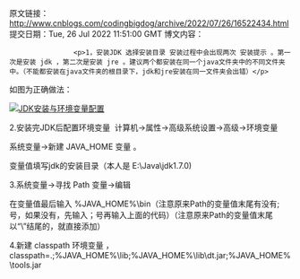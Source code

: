 原文链接：http://www.cnblogs.com/codingbigdog/archive/2022/07/26/16522434.html
提交日期：Tue, 26 Jul 2022 11:51:00 GMT
博文内容：

                    <p>1，安装JDK 选择安装目录 安装过程中会出现两次 安装提示 。第一次是安装 jdk ，第二次是安装 jre 。建议两个都安装在同一个java文件夹中的不同文件夹中。（不能都安装在java文件夹的根目录下，jdk和jre安装在同一文件夹会出错）</p> 
<p>如图为正确做法：</p> 
<p><a href="http://jingyan.baidu.com/album/6dad5075d1dc40a123e36ea3.html?picindex=1"><img alt="JDK安装与环境变量配置" class="has" src="https://imgsa.baidu.com/exp/w=500/sign=261eb1c31d950a7b75354ec43ad0625c/6a63f6246b600c33ed52343d1a4c510fd9f9a118.jpg"></a></p> 
<p>2.安装完JDK后配置环境变量 &nbsp;计算机→属性→高级系统设置→高级→环境变量</p> 
<p>系统变量→新建 JAVA_HOME 变量 。</p> 
<p>变量值填写jdk的安装目录（本人是 E:\Java\jdk1.7.0)</p> 
<p>3.系统变量→寻找 Path 变量→编辑</p> 
<p>在变量值最后输入&nbsp;%JAVA_HOME%\bin（注意原来Path的变量值末尾有没有;号，如果没有，先输入；号再输入上面的代码）（注意原来Path的变量值末尾以“\”结尾的，就直接添加）</p> 
<p>4.新建 classpath 环境变量 ，classpath=.;%JAVA_HOME%\lib;%JAVA_HOME%\lib\dt.jar;%JAVA_HOME%\tools.jar</p>
                